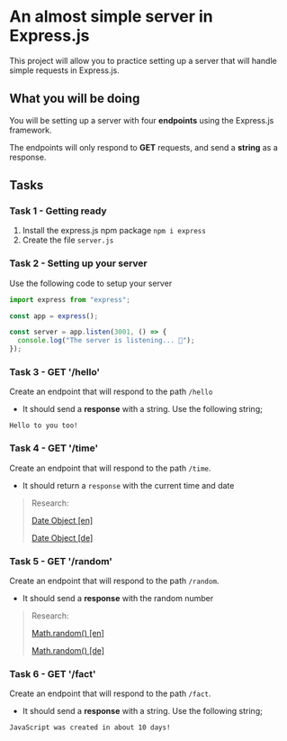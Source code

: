 # An almost simple server in Express.js

This project will allow you to practice setting up a server that will handle simple requests in Express.js.

## What you will be doing

You will be setting up a server with four **endpoints** using the Express.js framework.

The endpoints will only respond to **GET** requests, and send a **string** as a response.

## Tasks

### Task 1 - Getting ready

1. Install the express.js npm package `npm i express`
2. Create the file `server.js`

### Task 2 - Setting up your server

Use the following code to setup your server

```js
import express from "express";

const app = express();

const server = app.listen(3001, () => {
  console.log("The server is listening... 🐒");
});
```

### Task 3 - GET '/hello'

Create an endpoint that will respond to the path `/hello`

- It should send a **response** with a string. Use the following string;

```text
Hello to you too!
```

### Task 4 - GET '/time'

Create an endpoint that will respond to the path `/time`.

- It should return a `response` with the current time and date

> Research:
>
> [Date Object [en]](https://developer.mozilla.org/en-US/docs/Web/JavaScript/Reference/Global_Objects/Date)
>
> [Date Object [de]](https://developer.mozilla.org/de/docs/Web/JavaScript/Reference/Global_Objects/Date)

### Task 5 - GET '/random'

Create an endpoint that will respond to the path `/random`.

- It should send a **response** with the random number

> Research:
>
> [Math.random() [en]](https://developer.mozilla.org/en-US/docs/Web/JavaScript/Reference/Global_Objects/Math/random)
>
> [Math.random() [de]](https://developer.mozilla.org/de/docs/Web/JavaScript/Reference/Global_Objects/Math/random)

### Task 6 - GET '/fact'

Create an endpoint that will respond to the path `/fact`.

- It should send a **response** with a string. Use the following string;

```text
JavaScript was created in about 10 days!
```
